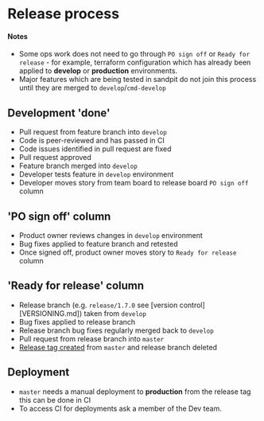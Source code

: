 Release process
===============

#### Notes

* Some ops work does not need to go through `PO sign off` or `Ready for release` - for example, terraform configuration which has already been applied to **develop** or **production** environments.
* Major features which are being tested in sandpit do not join this process until they are merged to `develop`/`cmd-develop`

## Development 'done'

* Pull request from feature branch into `develop`
* Code is peer-reviewed and has passed in CI
* Code issues identified in pull request are fixed
* Pull request approved
* Feature branch merged into `develop`
* Developer tests feature in `develop` environment
* Developer moves story from team board to release board `PO sign off` column

## 'PO sign off' column

* Product owner reviews changes in `develop` environment
* Bug fixes applied to feature branch and retested
* Once signed off, product owner moves story to `Ready for release` column

## 'Ready for release' column

* Release branch (e.g. `release/1.7.0` see [version control][VERSIONING.md]) taken from `develop`
* Bug fixes applied to release branch
* Release branch bug fixes regularly merged back to `develop`
* Pull request from release branch into `master`
* [Release tag created](TAGS.md) from `master` and release branch deleted

## Deployment

* `master` needs a manual deployment to **production** from the release tag this can be done in CI
* To access CI for deployments ask a member of the Dev team.
